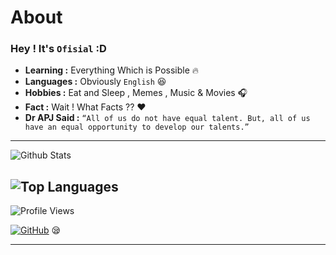 # About

### Hey ! It's ```Ofisial``` :D

-  **Learning :** Everything Which is Possible :fire:	
-  **Languages :** Obviously ```English``` :laughing:
-  **Hobbies :** Eat and Sleep , Memes , Music & Movies :headphones:
-  **Fact :** Wait ! What Facts ?? :heart: 
- **Dr APJ Said :** ```“All of us do not have equal talent. But, all of us have an equal opportunity to develop our talents.” ```

---------------------------------------------------------------------------------------------------------------------------------------------------------------------------------



![Github Stats](https://github-readme-stats.vercel.app/api?username=ofisial&show_icons=true&title_color=8571FF&icon_color=E4FF6B&count_private=true&include_all_commits=true&show_icons=true&theme=dark)


![Top Languages](https://github-readme-stats.vercel.app/api/top-langs/?username=ofisial&layout=compact&theme=radical)
-------------------------------------------------------------------------------------------------------------------------------------------------------------------------------



![Profile Views](https://hits.seeyoufarm.com/api/count/incr/badge.svg?url=https://github.com/ofisial/&title=Profile%20Views)

[![GitHub](https://img.shields.io/badge/dynamic/json?logo=github&label=GitHub+Followers&labelColor=282c34&color=181717&query=%24.data.totalSubs&url=https%3A%2F%2Fapi.spencerwoo.com%2Fsubstats%2F%3Fsource%3Dgithub%26queryKey%3Dofisial&longCache=true)](github.com/ofisial)
😪

---------------------------------------------------------------------------------------------------------------------------------------------------------------------------------



